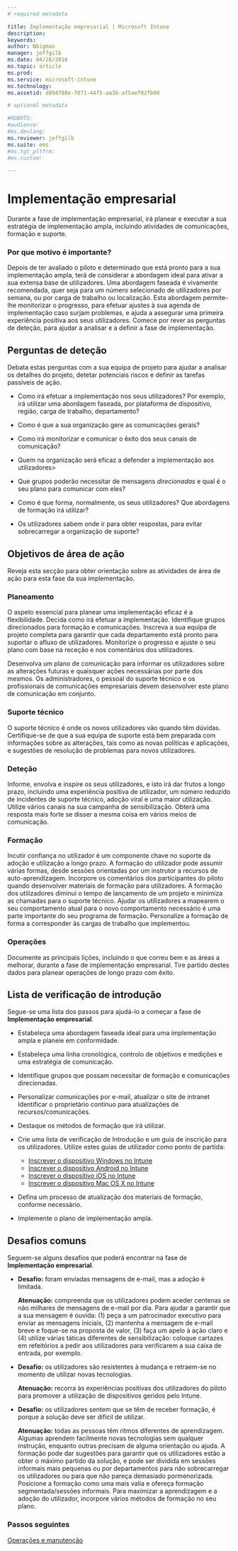 ```yaml
---
# required metadata

title: Implementação empresarial | Microsoft Intune
description:
keywords:
author: Nbigman
manager: jeffgilb
ms.date: 04/28/2016
ms.topic: article
ms.prod:
ms.service: microsoft-intune
ms.technology:
ms.assetid: d894708e-7071-44f5-aa3b-af5aef02fb98

# optional metadata

#ROBOTS:
#audience:
#ms.devlang:
ms.reviewer: jeffgilb
ms.suite: ems
#ms.tgt_pltfrm:
#ms.custom:

---
```


# Implementação empresarial
Durante a fase de implementação empresarial, irá planear e executar a sua estratégia de implementação ampla, incluindo atividades de comunicações, formação e suporte.

### Por que motivo é importante?
Depois de ter avaliado o piloto e determinado que está pronto para a sua implementação ampla, terá de considerar a abordagem ideal para ativar a sua extensa base de utilizadores. Uma abordagem faseada é vivamente recomendada, quer seja para um número selecionado de utilizadores por semana, ou por carga de trabalho ou localização. Esta abordagem permite-lhe monitorizar o progresso, para efetuar ajustes à sua agenda de implementação caso surjam problemas, e ajuda a assegurar uma primeira experiência positiva aos seus utilizadores.
Comece por rever as perguntas de deteção, para ajudar a analisar e a definir a fase de implementação.

## Perguntas de deteção
Debata estas perguntas com a sua equipa de projeto para ajudar a analisar os detalhes do projeto, detetar potenciais riscos e definir as tarefas passíveis de ação.

-   Como irá efetuar a implementação nos seus utilizadores? Por exemplo, irá utilizar uma abordagem faseada, por plataforma de dispositivo, região, carga de trabalho, departamento?

-   Como é que a sua organização gere as comunicações gerais?

-   Como irá monitorizar e comunicar o êxito dos seus canais de comunicação?

-   Quem na organização será eficaz a defender a implementação aos utilizadores>

-   Que grupos poderão necessitar de mensagens *direcionadas* e qual é o seu plano para comunicar com eles?

-   Como é que forma, normalmente, os seus utilizadores? Que abordagens de formação irá utilizar?

-   Os utilizadores sabem onde ir para obter respostas, para evitar sobrecarregar a organização de suporte?

## Objetivos de área de ação
Reveja esta secção para obter orientação sobre as atividades de área de ação para esta fase da sua implementação.

### Planeamento
O aspeto essencial para planear uma implementação eficaz é a flexibilidade. Decida como irá efetuar a implementação. Identifique grupos direcionados para formação e comunicações. Inscreva a sua equipa de projeto completa para garantir que cada departamento está pronto para suportar o afluxo de utilizadores.
Monitorize o progresso e ajuste o seu plano com base na receção e nos comentários dos utilizadores.

Desenvolva um plano de comunicação para informar os utilizadores sobre as alterações futuras e quaisquer ações necessárias por parte dos mesmos. Os administradores, o pessoal do suporte técnico e os profissionais de comunicações empresariais devem desenvolver este plano de comunicação em conjunto.

### Suporte técnico
O suporte técnico é onde os novos utilizadores vão quando têm dúvidas. Certifique-se de que a sua equipa de suporte está bem preparada com informações sobre as alterações, tais como as novas políticas e aplicações, e sugestões de resolução de problemas para novos utilizadores.

### Deteção
Informe, envolva e inspire os seus utilizadores, e isto irá dar frutos a longo prazo, incluindo uma experiência positiva de utilizador, um número reduzido de incidentes de suporte técnico, adoção viral e uma maior utilização. Utilize vários canais na sua campanha de sensibilização. Obterá uma resposta mais forte se disser a mesma coisa em vários meios de comunicação.

### Formação
Incutir confiança no utilizador é um componente chave no suporte da adoção e utilização a longo prazo. A formação do utilizador pode assumir várias formas, desde sessões orientadas por um instrutor a recursos de auto-aprendizagem. Incorpore os comentários dos participantes do piloto quando desenvolver materiais de formação para utilizadores. A formação dos utilizadores diminui o tempo de lançamento de um projeto e minimiza as chamadas para o suporte técnico. Ajudar os utilizadores a mapearem o seu comportamento atual para o novo comportamento necessário é uma parte importante do seu programa de formação. Personalize a formação de forma a corresponder às cargas de trabalho que implementou.

### Operações
Documente as principais lições, incluindo o que correu bem e as áreas a melhorar, durante a fase de implementação empresarial. Tire partido destes dados para planear operações de longo prazo com êxito.

## Lista de verificação de introdução
Segue-se uma lista dos passos para ajudá-lo a começar a fase de **Implementação empresarial**.

-   Estabeleça uma abordagem faseada ideal para uma implementação ampla e planeie em conformidade.

-   Estabeleça uma linha cronológica, controlo de objetivos e medições e uma estratégia de comunicação.

-   Identifique grupos que possam necessitar de formação e comunicações direcionadas.

-   Personalizar comunicações por e-mail, atualizar o site de intranet Identificar o proprietário contínuo para atualizações de recursos/comunicações.

-   Destaque os métodos de formação que irá utilizar.

-   Crie uma lista de verificação de Introdução e um guia de inscrição para os utilizadores.
    Utilize estes guias de utilizador como ponto de partida:
    -  [Inscrever o dispositivo Windows no Intune](/intune/enduser/enroll-your-device-in-intune-windows)
    -  [Inscrever o dispositivo Android no Intune](/intune/enduser/enroll-your-device-in-intune-android)
    -  [Inscrever o dispositivo iOS no Intune](/intune/enduser/enroll-your-device-in-intune-ios)
    -  [Inscrever o dispositivo Mac OS X no Intune](/intune/enduser/enroll-your-device-in-intune-mac-os-x)

-   Defina um processo de atualização dos materiais de formação, conforme necessário.

-   Implemente o plano de implementação ampla.

## Desafios comuns
Seguem-se alguns desafios que poderá encontrar na fase de **Implementação empresarial**.

-   **Desafio:** foram enviadas mensagens de e-mail, mas a adoção é limitada.

    **Atenuação:** compreenda que os utilizadores podem aceder centenas se não milhares de mensagens de e-mail por dia. Para ajudar a garantir que a sua mensagem é ouvida: (1) peça a um patrocinador executivo para enviar as mensagens iniciais, (2) mantenha a mensagem de e-mail breve e foque-se na proposta de valor, (3) faça um apelo à ação claro e (4) utilize várias táticas diferentes de sensibilização: coloque cartazes em refeitórios a pedir aos utilizadores para verificarem a sua caixa de entrada, por exemplo.

-   **Desafio:** os utilizadores são resistentes à mudança e retraem-se no momento de utilizar novas tecnologias.

    **Atenuação:** recorra às experiências positivas dos utilizadores do piloto para promover a utilização de dispositivos geridos pelo Intune.

-   **Desafio:** os utilizadores sentem que se têm de receber formação, é porque a solução deve ser difícil de utilizar.

    **Atenuação:** todas as pessoas têm ritmos diferentes de aprendizagem. Algumas aprendem facilmente novas tecnologias sem qualquer instrução, enquanto outras precisam de alguma orientação ou ajuda. A formação pode dar sugestões para garantir que os utilizadores estão a obter o máximo partido da solução, e pode ser dividida em sessões informais mais pequenas ou por departamentos para não sobrecarregar os utilizadores ou para que não pareça demasiado pormenorizada. Posicione a formação como uma mais valia e ofereça formação segmentada/sessões informais. Para maximizar a aprendizagem e a adoção do utilizador, incorpore vários métodos de formação no seu plano.

### Passos seguintes
[Operações e manutenção](operations-and-maintenance.md)


<!--HONumber=Jun16_HO3-->



